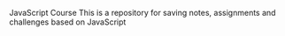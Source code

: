 JavaScript Course
This is a repository for saving notes, assignments and challenges based on JavaScript